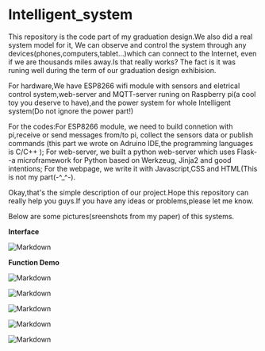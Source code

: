 # Intelligent_system


This repository is the code part of my graduation design.We also did a real system model for it,
We can observe and control the system through any devices(phones,computers,tablet...)which can connect to the Internet,
even if we are thousands miles away.Is that really works? The fact is it was runing well during the term of our graduation design exhibision.


For hardware,We have ESP8266 wifi module with sensors and eletrical control system,web-server and MQTT-server runing on Raspberry pi(a cool toy you deserve to have),and the power system for whole Intelligent system(Do not ignore the power part!)

For the codes:For ESP8266 module, we need to build connetion with pi,receive or send messages from/to pi, collect the sensors data or publish commands
(this part we wrote on Adruino IDE,the programming languages is C/C++ );
For web-server, we built a python web-server which uses Flask--a microframework for Python based on Werkzeug, Jinja2 and good intentions;
For the webpage, we write it with Javascript,CSS and HTML(This is not my part(-^_^-). 

Okay,that's the simple description of our project.Hope this repository can really help you guys.If you have any ideas or problems,please let me know.


Below are some pictures(sreenshots from my paper) of this systems.

**Interface**

![Markdown](http://i1.bvimg.com/666335/272327319ef60c7e.png)

**Function Demo**

![Markdown](http://i1.bvimg.com/666335/58af1e8553d1c2cb.png)

![Markdown](http://i1.bvimg.com/666335/3ade127883750509.png)

![Markdown](http://i1.bvimg.com/666335/740d50ce5f9cc04a.png)

![Markdown](http://i1.bvimg.com/666335/21f2e6c6e2895291.png)

![Markdown](http://i1.bvimg.com/666335/a4ee692c691b8c8b.png)